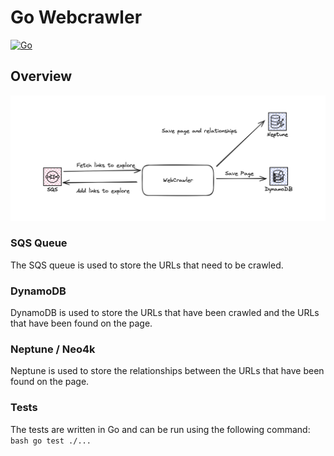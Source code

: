# Go Webcrawler

[![Go](https://github.com/Acollie/Go-Webcrawler/actions/workflows/go.yml/badge.svg)](https://github.com/Acollie/Go-Webcrawler/actions/workflows/go.yml)

## Overview

![Overview of architecture](/assets/overview.png "Overview")

### SQS Queue

The SQS queue is used to store the URLs that need to be crawled.

### DynamoDB

DynamoDB is used to store the URLs that have been crawled and the URLs that have been found on the page.

### Neptune / Neo4k

Neptune is used to store the relationships between the URLs that have been found on the page.

### Tests
The tests are written in Go and can be run using the following command:
```bash go test ./...```

